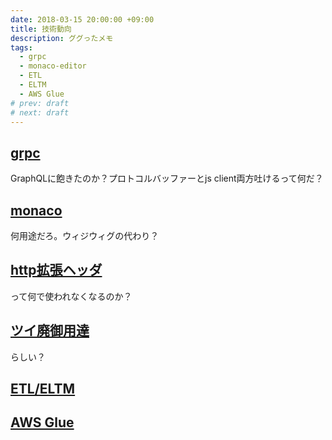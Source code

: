 ```yaml
---
date: 2018-03-15 20:00:00 +09:00
title: 技術動向
description: ググったメモ
tags:
  - grpc
  - monaco-editor
  - ETL
  - ELTM
  - AWS Glue
# prev: draft
# next: draft
---
```


## [grpc](https://cloud.google.com/endpoints/docs/grpc/get-started-grpc-kubernetes-engine?hl=ja)
GraphQLに飽きたのか？プロトコルバッファーとjs client両方吐けるって何だ？

## [monaco](https://microsoft.github.io/monaco-editor/index.html)
何用途だろ。ウィジウィグの代わり？

## [http拡張ヘッダ](https://tools.ietf.org/html/rfc6648)
って何で使われなくなるのか？

## [ツイ廃御用達](https://github.com/karno/StarryEyes)
らしい？

## [ETL/ELTM](https://www.gixo.jp/blog/10330/)

## [AWS Glue](https://www.gixo.jp/blog/11012/)

